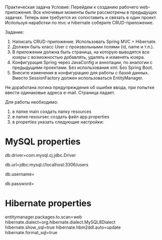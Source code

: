 Практическая задача
Условие:
Перейдем к созданию рабочего web-приложения. Все ключевые моменты были рассмотрены в предыдущих задачах. Теперь вам требуется их сопоставить и связать в один проект.
Используя наработки по mvc и hibernate соберите CRUD-приложение.

Задание:
1. Написать CRUD-приложение. Использовать Spring MVC + Hibernate.
2. Должен быть класс User с произвольными полями (id, name и т.п.).
3. В приложении должна быть страница, на которую выводятся все юзеры с возможностью добавлять, удалять и изменять юзера.
4. Конфигурация Spring через JavaConfig и аннотации, по аналогии с предыдущими проектами. Без использования xml. Без Spring Boot.
5. Внесите изменения в конфигурацию для работы с базой данных. Вместо SessionFactory должен использоваться EntityManager.

Не доработана логика предупреждения об ошибке ввода, при попытке ввести одинаковые адреса e-mail. Страница падает.

Для работы необходимо:
1. в папке main сохдать папку resources
2. в папке resoursec создать файл app.properties
3. в properties указать следующие настройки:
   
# MySQL properties
db.driver=com.mysql.cj.jdbc.Driver

db.url=jdbc:mysql://localhost:3306/users

db.username=

db.password=

# Hibernate properties
entitymanager.packages.to.scan=web
hibernate.dialect=org.hibernate.dialect.MySQL8Dialect
hibernate.show_sql=true
hibernate.hbm2ddl.auto=update
hibernate.format_sql=true
